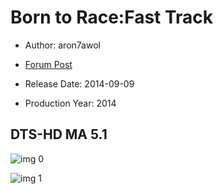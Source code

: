 # Born to Race:Fast Track

* Author: aron7awol

* [Forum Post](https://www.avsforum.com/threads/bass-eq-for-filtered-movies.2995212/post-58062266)

* Release Date: 2014-09-09
* Production Year: 2014

## DTS-HD MA 5.1

![img 0](https://i.imgur.com/oGfxXFm.jpg)

![img 1](https://i.imgur.com/KeLHXDI.jpg)

